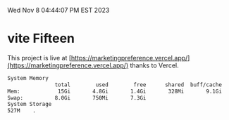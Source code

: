 Wed Nov  8 04:44:07 PM EST 2023

# vite Fifteen


This project is live at [https://marketingpreference.vercel.app/](https://marketingpreference.vercel.app/) thanks to Vercel.

```bash
System Memory
               total        used        free      shared  buff/cache   available
Mem:            15Gi       4.8Gi       1.4Gi       328Mi       9.1Gi       9.8Gi
Swap:          8.0Gi       750Mi       7.3Gi
System Storage
527M	.
```
